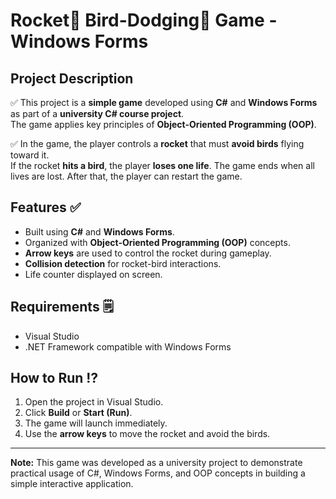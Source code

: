 # Rocket🚀 Bird-Dodging🐥 Game - Windows Forms

## Project Description

✅ This project is a **simple game** developed using **C#** and **Windows Forms** as part of a **university C# course project**.  
The game applies key principles of **Object-Oriented Programming (OOP)**.

✅ In the game, the player controls a **rocket** that must **avoid birds** flying toward it.  
If the rocket **hits a bird**, the player **loses one life**. The game ends when all lives are lost. After that, the player can restart the game.

## Features ✅

- Built using **C#** and **Windows Forms**.
- Organized with **Object-Oriented Programming (OOP)** concepts.
- **Arrow keys** are used to control the rocket during gameplay.
- **Collision detection** for rocket-bird interactions.
- Life counter displayed on screen.

## Requirements 🗒️

- Visual Studio
- .NET Framework compatible with Windows Forms

## How to Run ⁉️

1. Open the project in Visual Studio.
2. Click **Build** or **Start (Run)**.
3. The game will launch immediately.
4. Use the **arrow keys** to move the rocket and avoid the birds.

---

**Note:** This game was developed as a university project to demonstrate practical usage of C#, Windows Forms, and OOP concepts in building a simple interactive application.
